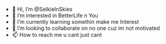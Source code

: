 - 👋 Hi, I’m @SelkieInSkies
- 👀 I’m interested in BetterLife n You
- 🌱 I’m currently learning somethin make me Interest
- 💞️ I’m looking to collaborate on no one cuz im not motivated
- 📫 How to reach me u cant just cant

<!---
SelkieInSkies/SelkieInSkies is a ✨ special ✨ repository because its `README.md` (this file) appears on your GitHub profile.
You can click the Preview link to take a look at your changes.
--->
